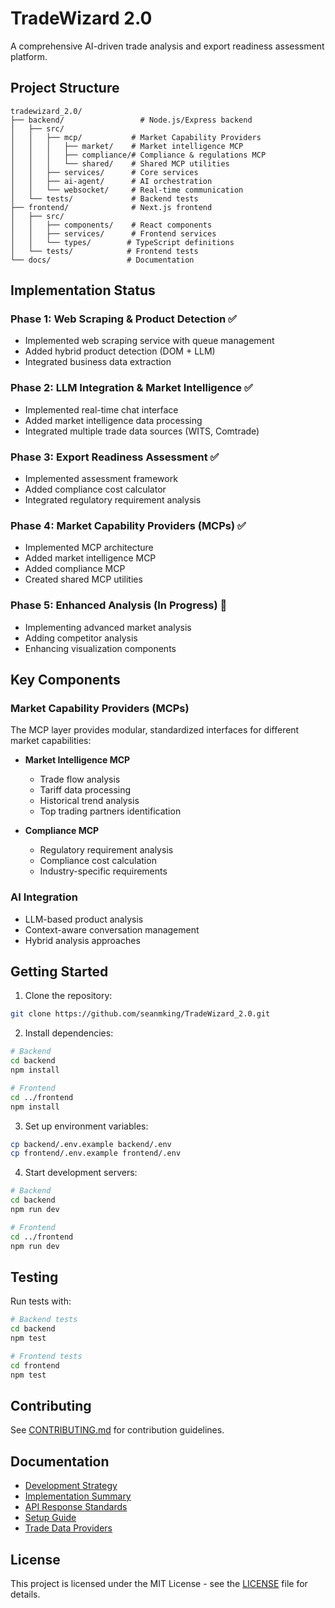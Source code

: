 # TradeWizard 2.0

A comprehensive AI-driven trade analysis and export readiness assessment platform.

## Project Structure

```
tradewizard_2.0/
├── backend/                 # Node.js/Express backend
│   ├── src/
│   │   ├── mcp/           # Market Capability Providers
│   │   │   ├── market/    # Market intelligence MCP
│   │   │   ├── compliance/# Compliance & regulations MCP
│   │   │   └── shared/    # Shared MCP utilities
│   │   ├── services/      # Core services
│   │   ├── ai-agent/      # AI orchestration
│   │   └── websocket/     # Real-time communication
│   └── tests/             # Backend tests
├── frontend/              # Next.js frontend
│   ├── src/
│   │   ├── components/    # React components
│   │   ├── services/      # Frontend services
│   │   └── types/        # TypeScript definitions
│   └── tests/            # Frontend tests
└── docs/                 # Documentation
```

## Implementation Status

### Phase 1: Web Scraping & Product Detection ✅
- Implemented web scraping service with queue management
- Added hybrid product detection (DOM + LLM)
- Integrated business data extraction

### Phase 2: LLM Integration & Market Intelligence ✅
- Implemented real-time chat interface
- Added market intelligence data processing
- Integrated multiple trade data sources (WITS, Comtrade)

### Phase 3: Export Readiness Assessment ✅
- Implemented assessment framework
- Added compliance cost calculator
- Integrated regulatory requirement analysis

### Phase 4: Market Capability Providers (MCPs) ✅
- Implemented MCP architecture
- Added market intelligence MCP
- Added compliance MCP
- Created shared MCP utilities

### Phase 5: Enhanced Analysis (In Progress) 🚧
- Implementing advanced market analysis
- Adding competitor analysis
- Enhancing visualization components

## Key Components

### Market Capability Providers (MCPs)
The MCP layer provides modular, standardized interfaces for different market capabilities:

- **Market Intelligence MCP**
  - Trade flow analysis
  - Tariff data processing
  - Historical trend analysis
  - Top trading partners identification

- **Compliance MCP**
  - Regulatory requirement analysis
  - Compliance cost calculation
  - Industry-specific requirements

### AI Integration
- LLM-based product analysis
- Context-aware conversation management
- Hybrid analysis approaches

## Getting Started

1. Clone the repository:
```bash
git clone https://github.com/seanmking/TradeWizard_2.0.git
```

2. Install dependencies:
```bash
# Backend
cd backend
npm install

# Frontend
cd ../frontend
npm install
```

3. Set up environment variables:
```bash
cp backend/.env.example backend/.env
cp frontend/.env.example frontend/.env
```

4. Start development servers:
```bash
# Backend
cd backend
npm run dev

# Frontend
cd ../frontend
npm run dev
```

## Testing

Run tests with:
```bash
# Backend tests
cd backend
npm test

# Frontend tests
cd frontend
npm test
```

## Contributing

See [CONTRIBUTING.md](CONTRIBUTING.md) for contribution guidelines.

## Documentation

- [Development Strategy](docs/Development_Strategy.md)
- [Implementation Summary](docs/IMPLEMENTATION_SUMMARY.md)
- [API Response Standards](docs/API_RESPONSE_STANDARDS.md)
- [Setup Guide](docs/SETUP_GUIDE.md)
- [Trade Data Providers](docs/trade-data-providers.md)

## License

This project is licensed under the MIT License - see the [LICENSE](LICENSE) file for details.
